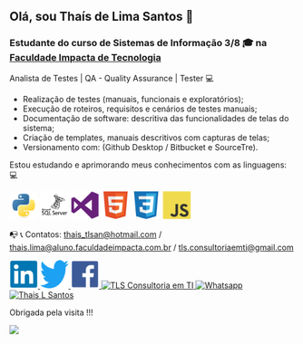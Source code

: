 ## Olá, sou Thaís de Lima Santos 👋

### Estudante do curso de **Sistemas de Informação** 3/8 :mortar_board: na <a href = "https://www.impacta.edu.br" target = "_blank"> Faculdade Impacta de Tecnologia </a>


Analista de Testes | QA - Quality Assurance | Tester :computer: 

- Realização de testes (manuais, funcionais e exploratórios);
- Execução de roteiros, requisitos e cenários de testes manuais;
- Documentação de software: descritiva das funcionalidades de telas do sistema;
- Criação de templates, manuais descritivos com capturas de telas;
- Versionamento com: (Github Desktop / Bitbucket e SourceTre).

Estou estudando e aprimorando meus conhecimentos com as linguagens: :computer:

<img aling= center alt= "Python" height= "50" width= "50" src= "https://raw.githubusercontent.com/devicons/devicon/master/icons/python/python-original.svg"></img>
<img aling= center alt= "SQL" height= "50" width= "50" src= "https://raw.githubusercontent.com/devicons/devicon/master/icons/microsoftsqlserver/microsoftsqlserver-plain-wordmark.svg"></img>
<img aling= center alt= "VSCode" height= "50" width= "50" src= "https://raw.githubusercontent.com/devicons/devicon/master/icons/visualstudio/visualstudio-plain.svg"></img>
<img aling= center alt= "HTML" height= "50" width= "50" src= "https://raw.githubusercontent.com/devicons/devicon/master/icons/html5/html5-original.svg"></img>
<img aling= center alt= "CSS" height= "50" width= "50" src= "https://raw.githubusercontent.com/devicons/devicon/master/icons/css3/css3-original.svg"></img>
<img aling= center alt= "JS" height= "50" width= "50" src= "https://raw.githubusercontent.com/devicons/devicon/master/icons/javascript/javascript-original.svg"></img>


<!--
![Status GitHub Thaistlsantos](https://github-readme-stats.vercel.app/api?username=thaistlsantos&show_icons=true&theme=radical)

[![Linguagens mais usadas](https://github-readme-stats.vercel.app/api/top-langs/?username=thaistlsantos&layout=compact)](https://github.com/anuraghazra/github-readme-stats)
-->


:mailbox_with_no_mail: :telephone_receiver:   Contatos: 
thais_tlsan@hotmail.com / thais.lima@aluno.faculdadeimpacta.com.br / tls.consultoriaemti@gmail.com


<a href = "https://www.linkedin.com/in/thaistlsantos/" target = "_blank">
<img aling= center alt= "Thais L Santos" height= "50" width= "50" src= "https://raw.githubusercontent.com/devicons/devicon/master/icons/linkedin/linkedin-original.svg">
</a>

<a href = "https://twitter.com/ThaisTlsantos" target = "_blank">
<img aling= center alt= "@thaistlsantos" height= "50" width= "50" src= "https://raw.githubusercontent.com/devicons/devicon/master/icons/twitter/twitter-original.svg">
</a>

<a href = "https://www.facebook.com/tls.consultoriaemti" target = "_blank">
<img aling= center alt= "TLS Consultoria em TI" height= "50" width= "50" src= "https://raw.githubusercontent.com/devicons/devicon/master/icons/facebook/facebook-original.svg">
</a>

<a href = "https://www.instagram.com/tls.consultoriaemti/ " target = "_blank">
<img aling= center alt= "TLS Consultoria em TI" height= "50" width= "50" src= "https://imagepng.org/wp-content/uploads/2017/08/instagram-icone-icon-1.png">
</a>

<a href = "https://api.whatsapp.com/send?phone=5511971530753&text=Ol%C3%A1%2C%20tudo%20bem%3F" target = "_blank">
<img aling= center alt= "Whatsapp" height= "52" width= "52" src= "https://i.pinimg.com/originals/d9/d9/7d/d9d97d48264770f85d35c208f279152c.png">
</a>

<a href = "https://www.instagram.com/thaistlsantos/ " target = "_blank">
<img aling= center alt= "Thais L Santos" height= "50" width= "50" src= "https://imagepng.org/wp-content/uploads/2017/08/instagram-icone-icon-1.png">
</a>

<!--
-->
<p aling = "center"> Obrigada pela visita !!! </p>
<p aling = "center">   <img alingn="center" src="https://profile-counter.glitch.me/SeuPerfildoGitHub/count.svg" /></p>

